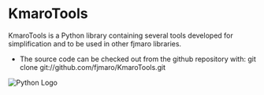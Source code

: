 # KmaroTools
KmaroTools is a Python library containing several tools developed for simplification and to be used in other fjmaro libraries.

- The source code can be checked out from the github repository with: git clone git://github.com/fjmaro/KmaroTools.git

![Python Logo](https://www.python.org/static/community_logos/python-logo.png "Python")
